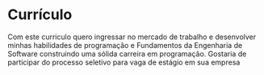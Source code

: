 # Currículo
Com este curriculo quero ingressar no mercado de trabalho e desenvolver minhas habilidades de programação e Fundamentos da Engenharia de Software construindo uma sólida carreira em programação. Gostaria de participar do processo seletivo para vaga de estágio em sua empresa

